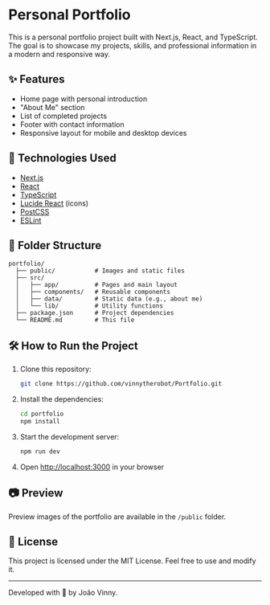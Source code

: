 # Personal Portfolio

This is a personal portfolio project built with Next.js, React, and TypeScript. The goal is to showcase my projects, skills, and professional information in a modern and responsive way.

## ✨ Features

- Home page with personal introduction
- "About Me" section
- List of completed projects
- Footer with contact information
- Responsive layout for mobile and desktop devices

## 🚀 Technologies Used

- [Next.js](https://nextjs.org/)
- [React](https://react.dev/)
- [TypeScript](https://www.typescriptlang.org/)
- [Lucide React](https://lucide.dev/) (icons)
- [PostCSS](https://postcss.org/)
- [ESLint](https://eslint.org/)

## 📁 Folder Structure

```
portfolio/
  ├── public/           # Images and static files
  ├── src/
  │   ├── app/          # Pages and main layout
  │   ├── components/   # Reusable components
  │   ├── data/         # Static data (e.g., about me)
  │   └── lib/          # Utility functions
  ├── package.json      # Project dependencies
  └── README.md         # This file
```

## 🛠️ How to Run the Project

1. Clone this repository:
   ```bash
   git clone https://github.com/vinnytherobot/Portfolio.git
   ```
2. Install the dependencies:
   ```bash
   cd portfolio
   npm install
   ```
3. Start the development server:
   ```bash
   npm run dev
   ```
4. Open [http://localhost:3000](http://localhost:3000) in your browser

## 📷 Preview

Preview images of the portfolio are available in the `/public` folder.

## 📄 License

This project is licensed under the MIT License. Feel free to use and modify it.

---

Developed with 💙 by João Vinny.
